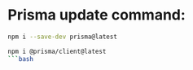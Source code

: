 # Prisma update command:

````bash
npm i --save-dev prisma@latest

npm i @prisma/client@latest
```bash
````
